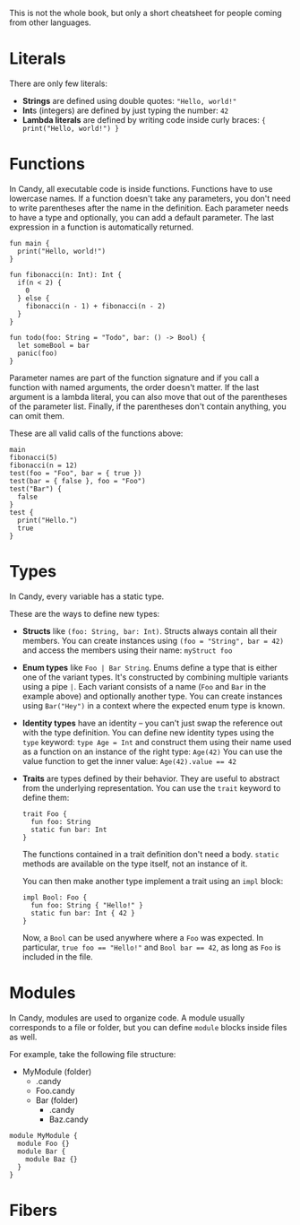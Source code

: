 This is not the whole book, but only a short cheatsheet for people coming from other languages.

# Literals

There are only few literals:

* **Strings** are defined using double quotes: `"Hello, world!"`
* **Int**s (integers) are defined by just typing the number: `42`
* **Lambda literals** are defined by writing code inside curly braces: `{ print("Hello, world!") }`

# Functions

In Candy, all executable code is inside functions.
Functions have to use lowercase names.
If a function doesn't take any parameters, you don't need to write parentheses after the name in the definition.
Each parameter needs to have a type and optionally, you can add a default parameter.
The last expression in a function is automatically returned.

```
fun main {
  print("Hello, world!")
}

fun fibonacci(n: Int): Int {
  if(n < 2) {
    0
  } else {
    fibonacci(n - 1) + fibonacci(n - 2)
  }
}

fun todo(foo: String = "Todo", bar: () -> Bool) {
  let someBool = bar
  panic(foo)
}
```

Parameter names are part of the function signature and if you call a function with named arguments, the order doesn't matter.
If the last argument is a lambda literal, you can also move that out of the parentheses of the parameter list.
Finally, if the parentheses don't contain anything, you can omit them.

These are all valid calls of the functions above:

```
main
fibonacci(5)
fibonacci(n = 12)
test(foo = "Foo", bar = { true })
test(bar = { false }, foo = "Foo")
test("Bar") {
  false
}
test {
  print("Hello.")
  true
}
```

# Types

In Candy, every variable has a static type.

These are the ways to define new types:

* **Structs** like `(foo: String, bar: Int)`.
  Structs always contain all their members.
  You can create instances using `(foo = "String", bar = 42)` and access the members using their name: `myStruct foo`
* **Enum types** like `Foo | Bar String`.
  Enums define a type that is either one of the variant types.
  It's constructed by combining multiple variants using a pipe `|`.
  Each variant consists of a name (`Foo` and `Bar` in the example above) and optionally another type.
  You can create instances using `Bar("Hey")` in a context where the expected enum type is known.
* **Identity types** have an identity – you can't just swap the reference out with the type definition.
  You can define new identity types using the `type` keyword: `type Age = Int` and construct them using their name used as a function on an instance of the right type: `Age(42)`
  You can use the value function to get the inner value: `Age(42).value == 42`
* **Traits** are types defined by their behavior.
  They are useful to abstract from the underlying representation.
  You can use the `trait` keyword to define them:
  ```
  trait Foo {
    fun foo: String
    static fun bar: Int
  }
  ```
  The functions contained in a trait definition don't need a body.
  `static` methods are available on the type itself, not an instance of it.
  
  You can then make another type implement a trait using an `impl` block:
  ```
  impl Bool: Foo {
    fun foo: String { "Hello!" }
    static fun bar: Int { 42 }
  }
  ```
  Now, a `Bool` can be used anywhere where a `Foo` was expected.
  In particular, `true foo == "Hello!"` and `Bool bar == 42`, as long as `Foo` is included in the file.

# Modules

In Candy, modules are used to organize code.
A module usually corresponds to a file or folder, but you can define `module` blocks inside files as well.

For example, take the following file structure:

* MyModule (folder)
  * .candy
  * Foo.candy
  * Bar (folder)
    * .candy
    * Baz.candy

```
module MyModule {
  module Foo {}
  module Bar {
    module Baz {}
  }
}
```

# Fibers
